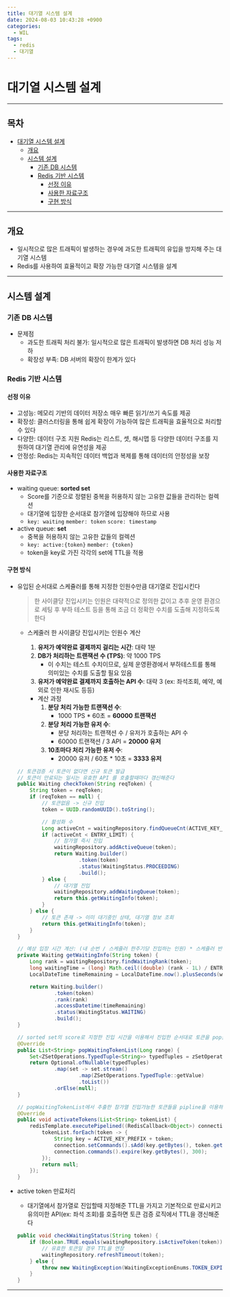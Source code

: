 ```yaml
---
title: 대기열 시스템 설계
date: 2024-08-03 10:43:28 +0900
categories:
  - WIL
tags:
  - redis
  - 대기열
---
```

# 대기열 시스템 설계

--- 

## 목차

- [대기열 시스템 설계](#대기열-시스템-설계)
    * [개요](#개요)
    * [시스템 설계](#시스템-설계)
        + [기존 DB 시스템](#기존-DB-시스템)
        + [Redis 기반 시스템](#Redis-기반-시스템)
            - [선정 이유](#선정-이유)
            - [사용한 자료구조](#사용한-자료구조)
            - [구현 방식](#구현-방식)

---

## 개요

- 일시적으로 많은 트래픽이 발생하는 경우에 과도한 트래픽의 유입을 방지해 주는 대기열 시스템
- Redis를 사용하여 효율적이고 확장 가능한 대기열 시스템을 설계

---

## 시스템 설계

### 기존 DB 시스템

- 문제점
    - 과도한 트래픽 처리 불가: 일시적으로 많은 트래픽이 발생하면 DB 처리 성능 저하
    - 확장성 부족: DB 서버의 확장이 한계가 있다

### Redis 기반 시스템

#### 선정 이유

- 고성능: 메모리 기반의 데이터 저장소 매우 빠른 읽기/쓰기 속도를 제공
- 확장성: 클러스터링을 통해 쉽게 확장이 가능하여 많은 트래픽을 효율적으로 처리할 수 있다
- 다양한: 데이터 구조 지원 Redis는 리스트, 셋, 해시맵 등 다양한 데이터 구조를 지원하여 대기열 관리에 유연성을 제공
- 안정성: Redis는 지속적인 데이터 백업과 복제를 통해 데이터의 안정성을 보장

#### 사용한 자료구조

- waiting queue: **sorted set**
    - Score를 기준으로 정렬된 중복을 허용하지 않는 고유한 값들을 관리하는 컬렉션
    - 대기열에 입장한 순서대로 참가열에 입장해야 하므로 사용
    - `key: waiting` `member: token` `score: timestamp`
- active queue: **set**
    - 중복을 허용하지 않는 고유한 값들의 컬렉션
    - `key: active:{token}` `member: {token}`
    - token을 key로 가진 각각의 set에 TTL을 적용

#### 구현 방식

- 유입된 순서대로 스케쥴러를 통해 지정한 인원수만큼 대기열로 진입시킨다
  > 한 사이클당 진입시키는 인원은 대략적으로 정의한 값이고 추후 운영 환경으로 세팅 후 부하 테스트 등을 통해 조금 더 정확한 수치를 도출해 지정하도록 한다
    - 스케줄러 한 사이클당 진입시키는 인원수 계산
        1. **유저가 예약완료 결제까지 걸리는 시간**: 대략 1분
        2. **DB가 처리하는 트랜잭션 수 (TPS)**: 약 1000 TPS
            - 이 수치는 테스트 수치이므로, 실제 운영환경에서 부하테스트를 통해 의미있는 수치를 도출할 필요 있음
        3. **유저가 예약완료 결제까지 호출하는 API 수**: 대략 3 (ex: 좌석조회, 예약, 예외로 인한 재시도 등등)

        - 계산 과정
            1. **분당 처리 가능한 트랜잭션 수**:
                - 1000 TPS * 60초 = **60000 트랜잭션**
            2. **분당 처리 가능한 유저 수**:
                - 분당 처리하는 트랜잭션 수 / 유저가 호출하는 API 수
                - 60000 트랜잭션 / 3 API = **20000 유저**
            3. **10초마다 처리 가능한 유저 수**:
                - 20000 유저 / 60초 * 10초 = **3333 유저**

    ```java
    // 토큰검증 시 토큰이 없다면 신규 토큰 발급  
    // 토큰이 만료되는 일시는 유효한 API 를 호출할때마다 갱신해준다
    public Waiting checkToken(String reqToken) {  
        String token = reqToken;  
        if (reqToken == null) {  
            // 토큰없음 -> 신규 진입  
            token = UUID.randomUUID().toString();  
    
            // 활성화 수  
            Long activeCnt = waitingRepository.findQueueCnt(ACTIVE_KEY_PREFIX);  
            if (activeCnt < ENTRY_LIMIT) {  
                // 참가열 즉시 진입  
                waitingRepository.addActiveQueue(token);  
                return Waiting.builder()  
                        .token(token)  
                        .status(WaitingStatus.PROCEEDING)  
                        .build();  
            } else {  
                // 대기열 진입  
                waitingRepository.addWaitingQueue(token);  
                return this.getWaitingInfo(token);  
            }  
        } else {  
            // 토큰 존재 -> 이미 대기중인 상태, 대기열 정보 조회  
            return this.getWaitingInfo(token);  
        }  
    }

    // 예상 입장 시간 계산: (내 순번 / 스케쥴러 한주기당 진입하는 인원) * 스케쥴러 반복 주기(초)
    private Waiting getWaitingInfo(String token) {  
        Long rank = waitingRepository.findWaitingRank(token);  
        long waitingTime = (long) Math.ceil((double) (rank - 1L) / ENTRY_LIMIT) * 10;  
        LocalDateTime timeRemaining = LocalDateTime.now().plusSeconds(waitingTime);  
    
        return Waiting.builder()  
                .token(token)  
                .rank(rank)  
                .accessDatetime(timeRemaining)  
                .status(WaitingStatus.WAITING)  
                .build();  
    }
  
    // sorted set의 score로 지정한 진입 시간을 이용해서 진입한 순서대로 토큰을 pop을 이용하여 별도 삭제로직없이 처리
    @Override  
    public List<String> popWaitingTokenList(Long range) {  
        Set<ZSetOperations.TypedTuple<String>> typedTuples = zSetOperations.popMin(WAITING_KEY, range);  
        return Optional.ofNullable(typedTuples)  
                .map(set -> set.stream()  
                        .map(ZSetOperations.TypedTuple::getValue)  
                        .toList())  
                .orElse(null);  
    }

    // popWaitingTokenList에서 추출한 참가열 진입가능한 토큰들을 pipline을 이용하여 한번에 추가
    @Override  
    public void activateTokens(List<String> tokenList) {  
        redisTemplate.executePipelined((RedisCallback<Object>) connection -> {  
            tokenList.forEach(token -> {  
                String key = ACTIVE_KEY_PREFIX + token;  
                connection.setCommands().sAdd(key.getBytes(), token.getBytes());  
                connection.commands().expire(key.getBytes(), 300);  
            });  
            return null;  
        });  
    }
    ```

- active token 만료처리
    - 대기열에서 참가열로 진입할때 지정해준 TTL을 가지고 기본적으로 만료시키고 유의미한 API(ex: 좌석 조회)를 호출하면 토큰 검증 로직에서 TTL을 갱신해준다

    ```java
    public void checkWaitingStatus(String token) {
        if (Boolean.TRUE.equals(waitingRepository.isActiveToken(token))) {
            // 유효한 토큰일 경우 TTL을 연장
            waitingRepository.refreshTimeout(token);
        } else {
            throw new WaitingException(WaitingExceptionEnums.TOKEN_EXPIRED);
        }
    }
    ```

---
